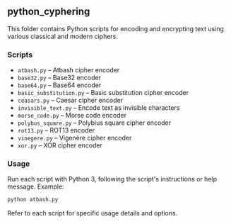 ## python_cyphering

This folder contains Python scripts for encoding and encrypting text using various classical and modern ciphers.

### Scripts
- `atbash.py` – Atbash cipher encoder
- `base32.py` – Base32 encoder
- `base64.py` – Base64 encoder
- `basic_substitution.py` – Basic substitution cipher encoder
- `ceasars.py` – Caesar cipher encoder
- `invisible_text.py` – Encode text as invisible characters
- `morse_code.py` – Morse code encoder
- `polybus_square.py` – Polybius square cipher encoder
- `rot13.py` – ROT13 encoder
- `vinegere.py` – Vigenère cipher encoder
- `xor.py` – XOR cipher encoder

### Usage
Run each script with Python 3, following the script's instructions or help message. Example:

```sh
python atbash.py
```

Refer to each script for specific usage details and options.